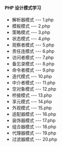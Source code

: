 #### PHP 设计模式学习

- 解析器模式     ---  1.php
- 模板模式      --- 2.php
- 策略模式      --- 3.php
- 状态模式      --- 4.php
- 观察者模式   --- 5.php
- 责任连模式   --- 6.php
- 访问者模式   --- 7.php
- 备忘录模式   --- 8.php
- 命令者模式   --- 9.php
- 迭代模式     --- 10.php
- 中介者模式   --- 11.php
- 空对象模式   --- 12.php
- 桥接模式   --- 13.php
- 享元模式   --- 14.php
- 外观模式   --- 15.php
- 适配器模式   --- 16.php
- 装饰器模式   --- 17.php
- 组合器模式   --- 18.php
- 代理器模式   --- 19.php
- 过滤器模式   --- 20.php